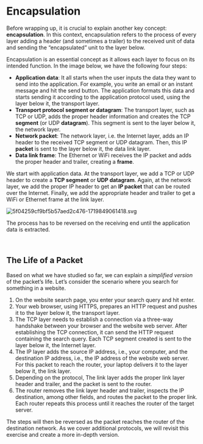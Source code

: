 # Encapsulation

Before wrapping up, it is crucial to explain another key concept: **encapsulation**. In this context, encapsulation refers to the process of every layer adding a header (and sometimes a trailer) to the received unit of data and sending the “encapsulated” unit to the layer below.

Encapsulation is an essential concept as it allows each layer to focus on its intended function. In the image below, we have the following four steps:

- **Application data**: It all starts when the user inputs the data they want to send into the application. For example, you write an email or an instant message and hit the send button. The application formats this data and starts sending it according to the application protocol used, using the layer below it, the transport layer.
- **Transport protocol segment or datagram**: The transport layer, such as TCP or <span style="color: inherit;">UDP</span>, adds the proper header information and creates the <span style="color: inherit;">TCP</span> **segment** (or <span style="color: inherit;">UDP</span> **datagram**). This segment is sent to the layer below it, the network layer.
- **Network packet**: The network layer, i.e. the Internet layer, adds an IP header to the received TCP segment or <span style="color: inherit;">UDP</span> datagram. Then, this IP **packet** is sent to the layer below it, the data link layer.
- **Data link frame**: The Ethernet or WiFi receives the IP packet and adds the proper header and trailer, creating a **frame**.

We start with application data. At the transport layer, we add a TCP or UDP header to create a **TCP segment** or **UDP datagram**. Again, at the network layer, we add the proper IP header to get an **IP packet** that can be routed over the Internet. Finally, we add the appropriate header and trailer to get a WiFi or Ethernet frame at the link layer.

![5f04259cf9bf5b57aed2c476-1719849061418.svg](../../_resources/5f04259cf9bf5b57aed2c476-1719849061418.svg)

The process has to be reversed on the receiving end until the application data is extracted.

&nbsp;

## The Life of a Packet

Based on what we have studied so far, we can explain a *simplified version* of the packet’s life. Let’s consider the scenario where you search for something in a website.

1.  On the website search page, you enter your search query and hit enter.
2.  Your web browser, using HTTPS, prepares an <span style="color: inherit;">HTTP</span> request and pushes it to the layer below it, the transport layer.
3.  The <span style="color: inherit;">TCP</span> layer needs to establish a connection via a three-way handshake between your browser and the website web server. After establishing the <span style="color: inherit;">TCP</span> connection, it can send the HTTP request containing the search query. Each <span style="color: inherit;">TCP</span> segment created is sent to the layer below it, the Internet layer.
4.  The IP layer adds the source IP address, i.e., your computer, and the destination IP address, i.e., the IP address of the website web server. For this packet to reach the router, your laptop delivers it to the layer below it, the link layer.
5.  Depending on the protocol, The link layer adds the proper link layer header and trailer, and the packet is sent to the router.
6.  The router removes the link layer header and trailer, inspects the IP destination, among other fields, and routes the packet to the proper link. Each router repeats this process until it reaches the router of the target server.

The steps will then be reversed as the packet reaches the router of the destination network. As we cover additional protocols, we will revisit this exercise and create a more in-depth version.